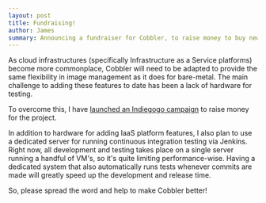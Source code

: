 ```yaml
---
layout: post
title: Fundraising!
author: James
summary: Announcing a fundraiser for Cobbler, to raise money to buy new hardware to help facilitate testing and to create a new continuous integration environment.
---
```

As cloud infrastructures (specifically Infrastructure as a Service platforms) become more commonplace, Cobbler will need
to be adapted to provide the same flexibility in image management as it does for bare-metal. The main challenge to
adding these features to date has been a lack of hardware for testing.

To overcome this, I have <a href="http://www.indiegogo.com/cobbler24">launched an Indiegogo campaign</a> to raise money
for the project.

In addition to hardware for adding IaaS platform features, I also plan to use a dedicated server for running continuous
integration testing via Jenkins. Right now, all development and testing takes place on a single server running a handful
of VM's, so it's quite limiting performance-wise. Having a dedicated system that also automatically runs tests whenever
commits are made will greatly speed up the development and release time.

So, please spread the word and help to make Cobbler better!
